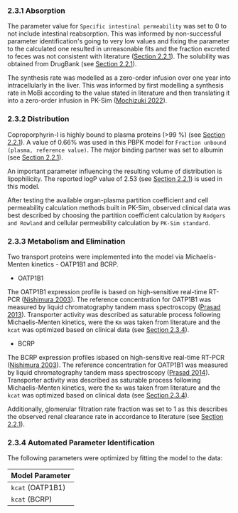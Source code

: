 ### 2.3.1 Absorption

The parameter value for  `Specific intestinal permeability`  was set to 0 to not include intestinal reabsorption. This was informed by non-successful parameter identification's going to very low values and fixing the parameter to the calculated one resulted in unreasonable fits and the fraction excreted to feces was not consistent with literature ([Section 2.2.1](#221-in-vitro-and-physicochemical-data)). The solubility was obtained from DrugBank (see [Section 2.2.1](#221-in-vitro-and-physicochemical-data)).

The synthesis rate was modelled as a zero-order infusion over one year into intracellularly in the liver. This was informed by first modelling a synthesis rate in MoBi according to the value stated in literature and then translating it into a zero-order infusion in PK-Sim ([Mochizuki 2022](#5-references)). 

### 2.3.2 Distribution

Coproporphyrin-I is highly bound to plasma proteins (>99 %) (see [Section 2.2.1](#221-in-vitro-and-physicochemical-data)). A value of 0.66% was used in this PBPK model for `Fraction unbound (plasma, reference value)`. The major binding partner was set to albumin (see [Section 2.2.1](#221-in-vitro-and-physicochemical-data)).

An important parameter influencing the resulting volume of distribution is lipophilicity. The reported logP value of  2.53 (see [Section 2.2.1](#221-in-vitro-and-physicochemical-data)) is used in this model.

After testing the available organ-plasma partition coefficient and cell permeability calculation methods built in PK-Sim, observed clinical data was best described by choosing the partition coefficient calculation by `Rodgers and Rowland` and cellular permeability calculation by `PK-Sim standard`.

### 2.3.3 Metabolism and Elimination

Two transport proteins were implemented into the model via Michaelis-Menten kinetics - OATP1B1 and BCRP.

* OATP1B1

The OATP1B1 expression profile is based on high-sensitive real-time RT-PCR ([Nishimura 2003](#5-references)). The reference concentration for OATP1B1 was measured by liquid chromatography tandem mass spectroscopy ([Prasad 2013](#5-references)). Transporter activity was described as saturable process following Michaelis-Menten kinetics, were the `Km` was taken from literature and the `kcat` was optimized based on clinical data (see [Section 2.3.4](#234-automated-parameter-identification)).

* BCRP

The BCRP expression profiles isbased on high-sensitive real-time RT-PCR ([Nishimura 2003](#5-references)). The reference concentration for OATP1B1 was measured by liquid chromatography tandem mass spectroscopy ([Prasad 2014](#5-references)). Transporter activity was described as saturable process following Michaelis-Menten kinetics, were the `Km` was taken from literature and the `kcat` was optimized based on clinical data (see [Section 2.3.4](#234-automated-parameter-identification)).

Additionally, glomerular filtration rate fraction was set to 1 as this describes the observed renal clearance rate in accordance to literature (see [Section 2.2.1](#221-in-vitro-and-physicochemical-data)).


### 2.3.4 Automated Parameter Identification

The following parameters were optimized by fitting the model to the data:

| Model Parameter                | 
| ------------------------------ | 
| `kcat` (OATP1B1)               | 
| `kcat` (BCRP)                  | 



 
